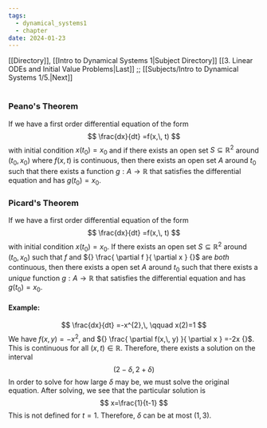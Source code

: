 ```yaml
---
tags:
  - dynamical_systems1
  - chapter
date: 2024-01-23
---
```

[[Directory]], [[Intro to Dynamical Systems 1|Subject Directory]]
[[3. Linear ODEs and Initial Value Problems|Last]] ;; [[Subjects/Intro to Dynamical Systems 1/5.|Next]]
# 
## 
### Peano's Theorem
If we have a first order differential equation of the form
$$
\frac{dx}{dt} =f(x,\, t)
$$
with initial condition ${} x(t_{0})=x_{0} {}$ and if there exists an open set ${} S\subseteq \mathbb{R}^{2} {}$ around ${} (t_{0},\, x_{0}) {}$ where ${} f(x,\, t) {}$ is continuous, then there exists an open set ${} A {}$ around ${} t_{0} {}$ such that there exists a function ${} g:A\to{}\mathbb{R} {}$ that satisfies the differential equation and has ${} g(t_{0})=x_{0} {}$. 
### Picard's Theorem
If we have a first order differential equation of the form
$$
\frac{dx}{dt} =f(x,\, t)
$$
with initial condition ${} x(t_{0})=x_{0} {}$. If there exists an open set ${} S \subseteq \mathbb{R}^{2} {}$ around ${} (t_{0},\, x_{0}) {}$ such that $f$ and ${} \frac{ \partial f }{ \partial x }  {}$ are *both* continuous, then there exists a open set $A$ around $t_{0}$ such that there exists a *unique* function ${} g:A\to{}\mathbb{R} {} {}$ that satisfies the differential equation and has ${} g(t_{0})=x_{0} {}$.
#### Example:
$$
\frac{dx}{dt} =-x^{2},\, \qquad x(2)=1
$$
We have ${} f(x,\, y)=-x^{2} {}$, and ${} \frac{ \partial f(x,\, y) }{ \partial x } =-2x {}$. This is continuous for all ${} (x,\, t) \in \mathbb{R} {}$. Therefore, there exists a solution on the interval 
$$
(2-\delta,\, 2+\delta)
$$
In order to solve for how large ${} \delta {}$ may be, we must solve the original equation. After solving, we see that the particular solution is
$$
x=\frac{1}{t-1}
$$
This is not defined for ${} t=1 {}$. Therefore, $\delta$ can be at most ${} (1,\, 3) {}$.
